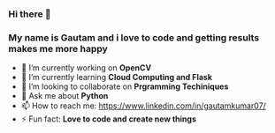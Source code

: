### Hi there 👋 
### My name is Gautam and i love to code and getting results makes me more happy

- 🔭 I’m currently working on **OpenCV**
- 🌱 I’m currently learning **Cloud Computing and Flask**
- 👯 I’m looking to collaborate on **Prgramming Techiniques**
- 💬 Ask me about **Python**
- 📫 How to reach me: <https://www.linkedin.com/in/gautamkumar07/>
- ⚡ Fun fact: **Love to code and create new things**

